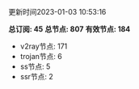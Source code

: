 更新时间2023-01-03 10:53:16

**总订阅: 45**
**总节点: 807**
**有效节点: 184**
- v2ray节点: 171
- trojan节点: 6
- ss节点: 5
- ssr节点: 2
